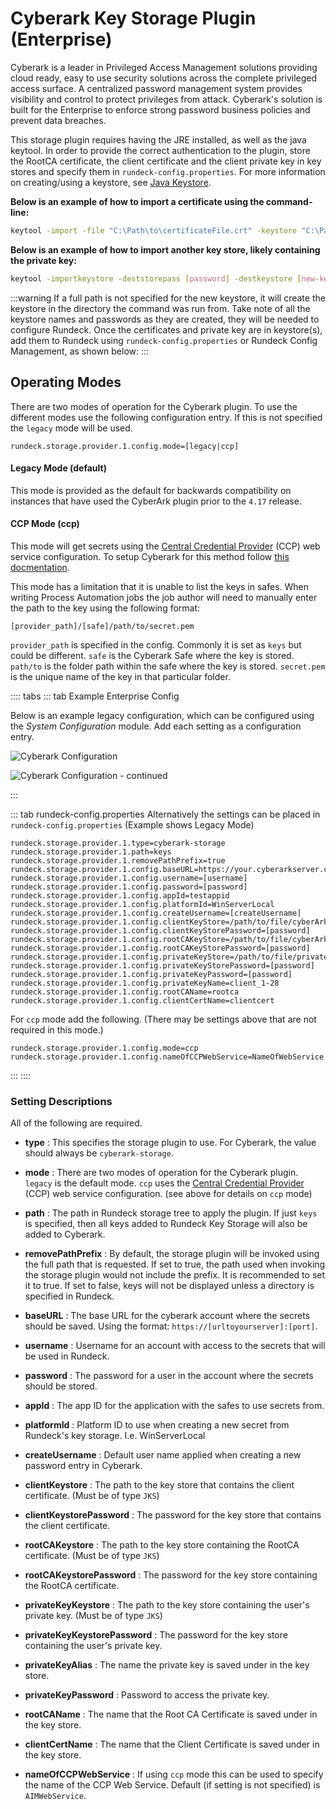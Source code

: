 # Cyberark Key Storage Plugin (Enterprise)

Cyberark is a leader in Privileged Access Management solutions providing cloud ready, easy to use security solutions across the complete privileged access surface.  A centralized password management system provides visibility and control to protect privileges from attack.  Cyberark's solution is built for the Enterprise to enforce strong password business policies and prevent data breaches.

This storage plugin requires having the JRE installed, as well as the java keytool. In order to provide the correct authentication to the plugin, store the RootCA certificate, the client certificate and the client private key in key stores and specify them in `rundeck-config.properties`. For more information on creating/using a keystore, see [Java Keystore](https://www.ibm.com/docs/en/cognos-tm1/10.2.2?topic=ictocyoiatwas-add-certificates-jre-keystore). 

**Below is an example of how to import a certificate using the command-line:**
```bash
keytool -import -file "C:\Path\to\certificateFile.crt" -keystore "C:\Path\to\Keystore\Keystorename" -storepass "password"
```

**Below is an example of how to import another key store, likely containing the private key:**
```bash
keytool -importkeystore -deststorepass [password] -destkeystore [new-keystore.jks] -srckeystore [keystore-filename.p12] -srcstoretype PKCS12```
```

:::warning
If a full path is not specified for the new keystore, it will create the keystore in the directory the command was run from. Take note of all the keystore names and passwords as they are created, they will be needed to configure Rundeck. Once the certificates and private key are in keystore(s), add them to Rundeck using `rundeck-config.properties` or Rundeck Config Management, as shown below:
:::

## Operating Modes

There are two modes of operation for the Cyberark plugin.  To use the different modes use the following configuration entry.  If this is not specified the `legacy` mode will be used.

`rundeck.storage.provider.1.config.mode=[legacy|ccp]`

#### Legacy Mode (default)

This mode is provided as the default for backwards compatibility on instances that have used the CyberArk plugin prior to the `4.17` release.

#### CCP Mode (ccp)

This mode will get secrets using the [Central Credential Provider](https://docs.cyberark.com/AAM-CP/13.0/en/Content/CCP/The-Central%20-Credential-Provider.htm) (CCP) web service configuration.  To setup Cyberark for this method follow [this docmentation](https://docs.cyberark.com/AAM-CP/13.0/en/Content/CCP/Configure_CCPWindows.htm).


This mode has a limitation that it is unable to list the keys in safes.  When writing Process Automation jobs the job author will need to manually enter the path to the key using the following format:

`[provider_path]/[safe]/path/to/secret.pem`

`provider_path` is specified in the config.  Commonly it is set as `keys` but could be different.
`safe` is the Cyberark Safe where the key is stored.
`path/to` is the folder path within the safe where the key is stored.
`secret.pem` is the unique name of the key in that particular folder.

:::: tabs
::: tab Example Enterprise Config

Below is an example legacy configuration, which can be configured using the *System Configuration* module. Add each setting as a configuration entry.

![Cyberark Configuration](@assets/img/keystorage-cyberark-config1.png)

![Cyberark Configuration - continued](@assets/img/keystorage-cyberark-config2.png)

:::

::: tab rundeck-config.properties
Alternatively the settings can be placed in `rundeck-config.properties` (Example shows Legacy Mode)
```
rundeck.storage.provider.1.type=cyberark-storage
rundeck.storage.provider.1.path=keys
rundeck.storage.provider.1.removePathPrefix=true
rundeck.storage.provider.1.config.baseURL=https://your.cyberarkserver.com
rundeck.storage.provider.1.config.username=[username]
rundeck.storage.provider.1.config.password=[password]
rundeck.storage.provider.1.config.appId=testappid
rundeck.storage.provider.1.config.platformId=WinServerLocal
rundeck.storage.provider.1.config.createUsername=[createUsername]
rundeck.storage.provider.1.config.clientKeyStore=/path/to/file/cyberArkKeyStore
rundeck.storage.provider.1.config.clientKeyStorePassword=[password]
rundeck.storage.provider.1.config.rootCAKeyStore=/path/to/file/cyberArkKeyStore
rundeck.storage.provider.1.config.rootCAKeyStorePassword=[password]
rundeck.storage.provider.1.config.privateKeyStore=/path/to/file/privateKeyStore
rundeck.storage.provider.1.config.privateKeyStorePassword=[password]
rundeck.storage.provider.1.config.privateKeyPassword=[password]
rundeck.storage.provider.1.config.privateKeyName=client_1-28
rundeck.storage.provider.1.config.rootCAName=rootca
rundeck.storage.provider.1.config.clientCertName=clientcert
```

For `ccp` mode add the following.  (There may be settings above that are not required in this mode.)
```
rundeck.storage.provider.1.config.mode=ccp
rundeck.storage.provider.1.config.nameOfCCPWebService=NameOfWebService
```

:::
::::


### Setting Descriptions
All of the following are required.

- **type**
: This specifies the storage plugin to use. For Cyberark, the value should always be `cyberark-storage`.

- **mode**
: There are two modes of operation for the Cyberark plugin. `legacy` is the default mode.  `ccp` uses the [Central Credential Provider](https://docs.cyberark.com/AAM-CP/13.0/en/Content/CCP/The-Central%20-Credential-Provider.htm) (CCP) web service configuration. (see above for details on `ccp` mode)

- **path**
: The path in Rundeck storage tree to apply the plugin. If just `keys` is specified, then all keys added to Rundeck Key Storage will also be added to Cyberark.

- **removePathPrefix**
: By default, the storage plugin will be invoked using the full path that is requested. If set to true, the path used when invoking the storage plugin would not include the prefix. It is recommended to set it to true. If set to false, keys will not be displayed unless a directory is specified in Rundeck.

- **baseURL**
: The base URL for the cyberark account where the secrets should be saved. Using the format: `https://[urltoyourserver]:[port]`.

- **username**
: Username for an account with access to the secrets that will be used in Rundeck.

- **password**
: The password for a user in the account where the secrets should be stored.

- **appId**
: The app ID for the application with the safes to use secrets from.

- **platformId**
: Platform ID to use when creating a new secret from Rundeck's key storage. I.e. WinServerLocal

- **createUsername**
: Default user name applied when creating a new password entry in Cyberark.

- **clientKeystore**
: The path to the key store that contains the client certificate. (Must be of type `JKS`)

- **clientKeystorePassword**
: The password for the key store that contains the client certificate.

- **rootCAKeystore**
: The path to the key store containing the RootCA certificate. (Must be of type `JKS`)

- **rootCAKeystorePassword**
: The password for the key store containing the RootCA certificate.

- **privateKeyKeystore**
: The path to the key store containing the user's private key. (Must be of type `JKS`)

- **privateKeyKeystorePassword**
: The password for the key store containing the user's private key.

- **privateKeyAlias**
: The name the private key is saved under in the key store.

- **privateKeyPassword**
: Password to access the private key.

- **rootCAName**
: The name that the Root CA Certificate is saved under in the key store.

- **clientCertName**
: The name that the Client Certificate is saved under in the key store.

- **nameOfCCPWebService**
: If using `ccp` mode this can be used to specify the name of the CCP Web Service.  Default (if setting is not specified) is `AIMWebService`.
